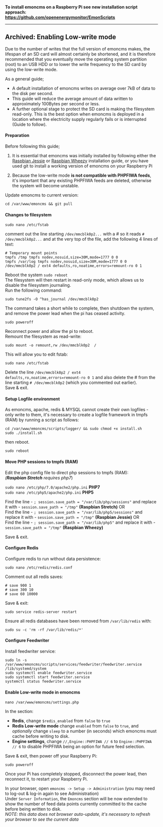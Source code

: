 **To install emoncms on a Raspberry Pi see new installation script approach:<br>https://github.com/openenergymonitor/EmonScripts**

---

## Archived: Enabling Low-write mode
Due to the number of writes that the full version of emoncms makes, the lifespan of an SD card will almost certainly be shortened, and it is therefore recommended that you eventually move the operating system partition (root) to an USB HDD or to lower the write frequency to the SD card by using the low-write mode.

As a general guide;
* A default installation of emoncms writes on average over 7kB of data to the disk per second.
* This guide will reduce the average amount of data written to approximately 100Bytes per second or less.
* A further optional stage to protect the SD card is making the filesystem read-only. This is the best option when emoncms is deployed in a location where the electricity supply regularly fails or is interrupted (Guide to follow).

#### Preparation

Before following this guide;

1. It is essential that emoncms was initially installed by following either the [Raspbian Jessie](readme.md) or [Raspbian Wheezy](install_Wheezy.md) installation guide, or you have used git to install a working version of emoncms on your Raspberry Pi

1. Because the low-write mode **is not compatible with PHPFIWA feeds**, it's important that any existing PHPFIWA feeds are deleted, otherwise the system will become unstable.  

Update emoncms to current version:

    cd /var/www/emoncms && git pull

#### Changes to filesystem

    sudo nano /etc/fstab

comment out the line starting `/dev/mmcblk0p2...` with a # so it reads `# /dev/mmcblk0p2...` and at the very top of the file, add the following 4 lines of text:

    # Temporary mount points
    tmpfs /tmp tmpfs nodev,nosuid,size=30M,mode=1777 0 0
    tmpfs /var/log tmpfs nodev,nosuid,size=30M,mode=1777 0 0
    /dev/mmcblk0p2 / ext4 defaults,ro,noatime,errors=remount-ro 0 1

Reboot the system `sudo reboot`  
The filesystem will then restart in read-only mode, which allows us to disable the filesystem journaling.  
Run the following command:

`sudo tune2fs -O ^has_journal /dev/mmcblk0p2`

The command takes a short while to complete, then shutdown the system, and remove the power lead when the pi has ceased activity.

`sudo poweroff`

Reconnect power and allow the pi to reboot.  
Remount the filesystem as read-write:

`sudo mount -o remount,rw /dev/mmcblk0p2  /`

This will allow you to edit fstab:

`sudo nano /etc/fstab`

Delete the line `/dev/mmcblk0p2 / ext4 defaults,ro,noatime,errors=remount-ro 0 1` and also delete the # from the line starting `# /dev/mmcblk0p2` (which you commented out earlier).  
Save & exit.

#### Setup Logfile environment
As emoncms, apache, redis & MYSQL cannot create their own logfiles - only write to them, it's necessary to create a logfile framework in tmpfs (RAM) by running a script as follows:

```cd /var/www/emoncms/scripts/logger/ && sudo chmod +x install.sh```  
```sudo ./install.sh```

then reboot.

`sudo reboot`

#### Move PHP sessions to tmpfs (RAM)

Edit the php config file to direct php sessions to tmpfs (RAM):  
*(**Raspbian Stretch** requires php7*)

`sudo nano /etc/php/7.0/apache2/php.ini` **PHP7**  
`sudo nano /etc/php5/apache2/php.ini` **PHP5**

Find the line - `; session.save_path = "/var/lib/php/sessions"` and replace it with - `session.save_path = "/tmp"` **(Raspbian Stretch)** OR  
Find the line - `; session.save_path = "/var/lib/php5/sessions"` and replace it with - `session.save_path = "/tmp"` **(Raspbian Jessie)** OR  
Find the line - `; session.save_path = "/var/lib/php5"` and replace it with - `session.save_path = "/tmp"` **(Raspbian Wheezy)**  

Save & exit.

#### Configure Redis
Configure redis to run without data persistence:

`sudo nano /etc/redis/redis.conf`

Comment out all redis saves:

    # save 900 1
    # save 300 10
    # save 60 10000

Save & exit:

    sudo service redis-server restart

Ensure all redis databases have been removed from `/var/lib/redis` with: 
    
    sudo su -c 'rm -rf /var/lib/redis/*'

#### Configure Feedwriter

Install feedwriter service:

    sudo ln -s /var/www/emoncms/scripts/services/feedwriter/feedwriter.service /lib/systemd/system
    sudo systemctl enable feedwriter.service
    sudo systemctl start feedwriter.service
    systemctl status feedwriter.service

#### Enable Low-write mode in emoncms

    nano /var/www/emoncms/settings.php

In the section:
* **Redis**, change `$redis_enabled` from `false` to `true`  
* **Redis Low-write mode** change `enabled` from `false` to `true`, and _optionally_ change `sleep` to a number (in seconds) which emoncms must cache before writing to disk.  
* **Engine settings**, change `//,Engine::PHPFIWA // 6` to `Engine::PHPFIWA   // 6` to disable PHPFIWA being an option for future feed selection.

Save & exit, then power off your Raspberry Pi:

    sudo poweroff

Once your Pi has completely stopped, disconnect the power lead, then reconnect it, to restart your Raspberry Pi.

In your browser, open `emoncms -> Setup -> Administration` (you may need to log-out & log-in again to see Administration)  
Under `Server Information`, the `Emoncms` section will be now extended to show the number of feed data points currently committed to the cache before being written to disk.  
_NOTE: this data does not browser auto-update, it's necessary to refresh your browser to see the current data_

